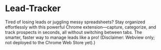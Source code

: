 # Lead-Tracker
Tired of losing leads or juggling messy spreadsheets? Stay organized effortlessly with this powerful Chrome extension—capture, categorize, and track prospects in seconds, all without switching between tabs. The smarter, faster way to manage leads like a pro! (Disclaimer: Webview only; not deployed to the Chrome Web Store yet).)
